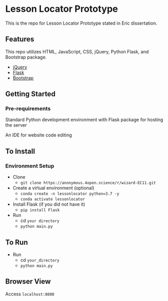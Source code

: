 # Lesson Locator Prototype

This is the repo for Lesson Locator Prototype stated in Eric dissertation.

## Features

This repo utilizes HTML, JavaScript, CSS, jQuery, Python Flask, and Bootstrap package.

-   [jQuery](https://jquery.com/)
-   [Flask](https://flask.palletsprojects.com/en/3.0.x/)
-   [Bootstrap](https://getbootstrap.com/)

## Getting Started

### Pre-requirements

Standard Python development environment with Flask package for hosting the server

An IDE for website code editing

## To Install

### Environment Setup

-   Clone
    -   `git clone https://anonymous.4open.science/r/wizard-EC11.git`
-   Create a virtual environment (optional)
    -   `conda create -n lessonlocator python=3.7 -y`
    -   `conda activate lessonlocator`
-   Install Flask (if you did not have it)
    -   `pip install Flask`
-   Run
    -   cd `your directory`
    -   `python main.py`

## To Run

-   Run
    -   cd `your_directory`
    -   `python main.py`

## Browser View

Access `localhost:8080`
